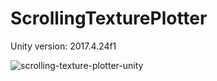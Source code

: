 # ScrollingTexturePlotter

Unity version: 2017.4.24f1

![scrolling-texture-plotter-unity](https://user-images.githubusercontent.com/5438317/58197309-a1255480-7cd4-11e9-875c-e01cb67fd549.gif)
